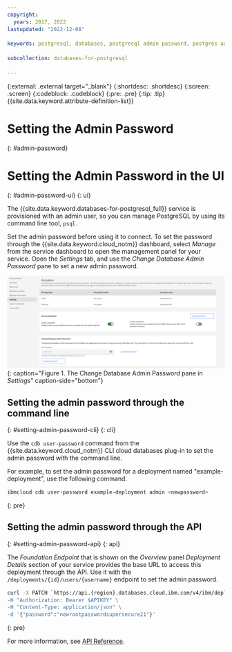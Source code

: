 ```yaml
---
copyright:
  years: 2017, 2022
lastupdated: "2022-12-08"

keywords: postgresql, databases, postgresql admin password, postgres admin password

subcollection: databases-for-postgresql

---
```


{:external: .external target="_blank"}
{:shortdesc: .shortdesc}
{:screen: .screen}
{:codeblock: .codeblock}
{:pre: .pre}
{:tip: .tip}
{{site.data.keyword.attribute-definition-list}}


# Setting the Admin Password
{: #admin-password}

# Setting the Admin Password in the UI
{: #admin-password-ui}
{: ui}

The {{site.data.keyword.databases-for-postgresql_full}} service is provisioned with an admin user, so you can manage PostgreSQL by using its command line tool, `psql`.

Set the admin password before using it to connect. To set the password through the {{site.data.keyword.cloud_notm}} dashboard, select _Manage_ from the service dashboard to open the management panel for your service. Open the _Settings_ tab, and use the _Change Database Admin Password_ pane to set a new admin password.

![The Change Database Admin Password pane in Settings](images/settings-admin-password.png){: caption="Figure 1. The Change Database Admin Password pane in _Settings_" caption-side="bottom"}

## Setting the admin password through the command line
{: #setting-admin-password-cli}
{: cli}

Use the `cdb user-password` command from the {{site.data.keyword.cloud_notm}} CLI cloud databases plug-in to set the admin password with the command line.

For example, to set the admin password for a deployment named "example-deployment", use the following command.
```sh
ibmcloud cdb user-password example-deployment admin <newpassword>
```
{: pre}

## Setting the admin password through the API
{: #setting-admin-password-api}
{: api}

The _Foundation Endpoint_ that is shown on the _Overview_ panel _Deployment Details_ section of your service provides the base URL to access this deployment through the API. Use it with the `/deployments/{id}/users/{username}` endpoint to set the admin password.
```sh
curl -X PATCH `https://api.{region}.databases.cloud.ibm.com/v4/ibm/deployments/{id}/users/admin' \
-H "Authorization: Bearer $APIKEY" \
-H "Content-Type: application/json" \
-d '{"password":"newrootpasswordsupersecure21"}'
```
{: pre}

For more information, see [API Reference](https://{DomainName}/apidocs/cloud-databases-api#set-database-level-user-s-password).